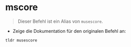 # mscore

> Dieser Befehl ist ein Alias von `musescore`.

- Zeige die Dokumentation für den originalen Befehl an:

`tldr musescore`
